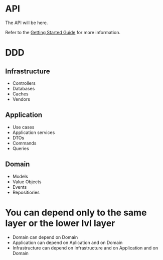 # API

The API will be here.

Refer to the [Getting Started Guide](https://api-platform.com/docs/distribution) for more information.


# DDD

## Infrastructure
- Controllers
- Databases
- Caches
- Vendors

## Application
- Use cases
- Application services
- DTOs
- Commands
- Queries

## Domain
- Models
- Value Objects
- Events
- Repositiories

# You can depend only to the same layer or the lower lvl layer
- Domain can depend on Domain
- Application can depend on Aplication and on Domain
- Infrastructure can depend on Infrastructure and on Application and on Domain
